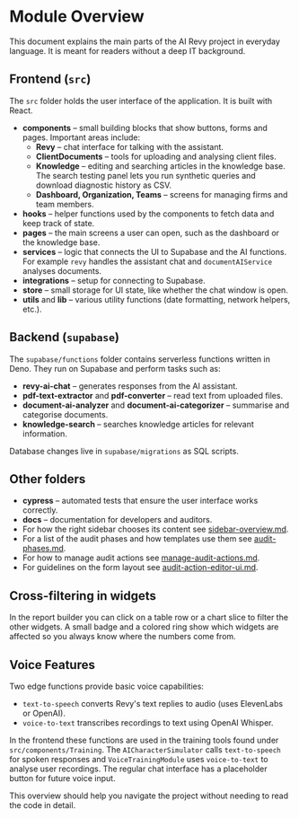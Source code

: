 # Module Overview

This document explains the main parts of the AI Revy project in everyday language. It is meant for readers without a deep IT background.

## Frontend (`src`)

The `src` folder holds the user interface of the application. It is built with React.

- **components** – small building blocks that show buttons, forms and pages. Important areas include:
  - **Revy** – chat interface for talking with the assistant.
  - **ClientDocuments** – tools for uploading and analysing client files.
  - **Knowledge** – editing and searching articles in the knowledge base. The search testing panel lets you run synthetic queries and download diagnostic history as CSV.
  - **Dashboard, Organization, Teams** – screens for managing firms and team members.
- **hooks** – helper functions used by the components to fetch data and keep track of state.
- **pages** – the main screens a user can open, such as the dashboard or the knowledge base.
- **services** – logic that connects the UI to Supabase and the AI functions. For example `revy` handles the assistant chat and `documentAIService` analyses documents.
- **integrations** – setup for connecting to Supabase.
- **store** – small storage for UI state, like whether the chat window is open.
- **utils** and **lib** – various utility functions (date formatting, network helpers, etc.).

## Backend (`supabase`)

The `supabase/functions` folder contains serverless functions written in Deno. They run on Supabase and perform tasks such as:

- **revy-ai-chat** – generates responses from the AI assistant.
- **pdf-text-extractor** and **pdf-converter** – read text from uploaded files.
- **document-ai-analyzer** and **document-ai-categorizer** – summarise and categorise documents.
- **knowledge-search** – searches knowledge articles for relevant information.

Database changes live in `supabase/migrations` as SQL scripts.

## Other folders

- **cypress** – automated tests that ensure the user interface works correctly.
- **docs** – documentation for developers and auditors.
- For how the right sidebar chooses its content see [sidebar-overview.md](sidebar-overview.md).
- For a list of the audit phases and how templates use them see [audit-phases.md](audit-phases.md).
- For how to manage audit actions see [manage-audit-actions.md](manage-audit-actions.md).
- For guidelines on the form layout see [audit-action-editor-ui.md](audit-action-editor-ui.md).

## Cross-filtering in widgets

In the report builder you can click on a table row or a chart slice to filter the other widgets. A small badge and a colored ring show which widgets are affected so you always know where the numbers come from.

## Voice Features

Two edge functions provide basic voice capabilities:

- `text-to-speech` converts Revy's text replies to audio (uses ElevenLabs or OpenAI).
- `voice-to-text` transcribes recordings to text using OpenAI Whisper.

In the frontend these functions are used in the training tools found under `src/components/Training`. The
`AICharacterSimulator` calls `text-to-speech` for spoken responses and `VoiceTrainingModule` uses
`voice-to-text` to analyse user recordings. The regular chat interface has a placeholder button for future
voice input.

This overview should help you navigate the project without needing to read the code in detail.
